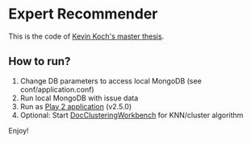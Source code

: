 # Expert Recommender

This is the code of [Kevin Koch's master thesis](https://wwwmatthes.in.tum.de/pages/1v8023c2kodm1/Masterarbeit-von-Kevin-Koch).

## How to run?
1. Change DB parameters to access local MongoDB (see conf/application.conf)
2. Run local MongoDB with issue data
3. Run as [Play 2 application](https://www.playframework.com/documentation/2.5.x/JavaHome) (v2.5.0)
4. Optional: Start [DocClusteringWorkbench](https://github.com/sebischair/DocClusteringWorkbench/pull/2) for KNN/cluster algorithm

Enjoy!